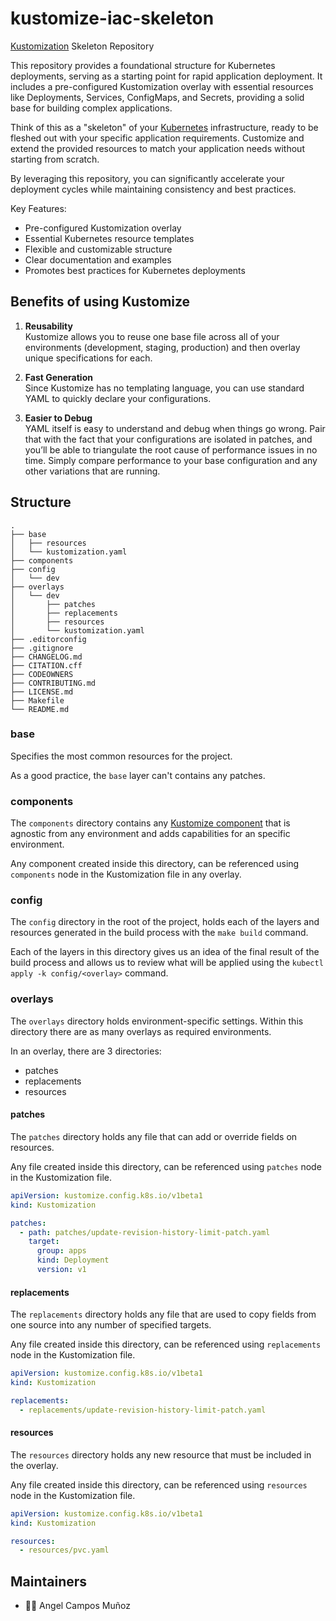 # kustomize-iac-skeleton

[Kustomization](https://kubectl.docs.kubernetes.io/references/kustomize/kustomization/) Skeleton Repository

This repository provides a foundational structure for Kubernetes deployments, serving as a starting point for rapid application deployment. It includes a pre-configured Kustomization overlay with essential resources like Deployments, Services, ConfigMaps, and Secrets, providing a solid base for building complex applications.

Think of this as a "skeleton" of your [Kubernetes](https://kubernetes.io) infrastructure, ready to be fleshed out with your specific application requirements. Customize and extend the provided resources to match your application needs without starting from scratch.

By leveraging this repository, you can significantly accelerate your deployment cycles while maintaining consistency and best practices.

Key Features:

- Pre-configured Kustomization overlay
- Essential Kubernetes resource templates
- Flexible and customizable structure
- Clear documentation and examples
- Promotes best practices for Kubernetes deployments

## Benefits of using Kustomize

1. **Reusability**  
Kustomize allows you to reuse one base file across all of your environments (development, staging, production) and then overlay unique specifications for each.

2. **Fast Generation**  
Since Kustomize has no templating language, you can use standard YAML to quickly declare your configurations.

3. **Easier to Debug**  
YAML itself is easy to understand and debug when things go wrong. Pair that with the fact that your configurations are isolated in patches, and you’ll be able to triangulate the root cause of performance issues in no time. Simply compare performance to your base configuration and any other variations that are running.

## Structure

```text
.
├── base
│   ├── resources
│   └── kustomization.yaml
├── components
├── config
│   └── dev
├── overlays
│   └── dev
│       ├── patches
│       ├── replacements
│       ├── resources
│       └── kustomization.yaml
├── .editorconfig
├── .gitignore
├── CHANGELOG.md
├── CITATION.cff
├── CODEOWNERS
├── CONTRIBUTING.md
├── LICENSE.md
├── Makefile
└── README.md
```

### base

Specifies the most common resources for the project.

As a good practice, the `base` layer can't contains any patches.

### components

The `components` directory contains any [Kustomize component](https://kubectl.docs.kubernetes.io/guides/config_management/components/) that is agnostic from any environment and adds capabilities for an specific environment.

Any component created inside this directory, can be referenced using `components` node in the Kustomization file in any overlay.

### config

The `config` directory in the root of the project, holds each of the layers and resources generated in the build process with the `make build` command. 

Each of the layers in this directory gives us an idea of the final result of the build process and allows us to review what will be applied using the `kubectl apply -k config/<overlay>` command.

###  overlays

The `overlays` directory holds environment-specific settings. Within this directory there are as many overlays as required environments.

In an overlay, there are 3 directories:

- patches
- replacements
- resources

#### patches

The `patches` directory holds any file that can add or override fields on resources.

Any file created inside this directory, can be referenced using `patches` node in the Kustomization file.

```yaml
apiVersion: kustomize.config.k8s.io/v1beta1
kind: Kustomization

patches:
  - path: patches/update-revision-history-limit-patch.yaml
    target:
      group: apps
      kind: Deployment
      version: v1
```

#### replacements

The `replacements` directory holds any file that are used to copy fields from one source into any number of specified targets.

Any file created inside this directory, can be referenced using `replacements` node in the Kustomization file.

```yaml
apiVersion: kustomize.config.k8s.io/v1beta1
kind: Kustomization

replacements:
  - replacements/update-revision-history-limit-patch.yaml
```

#### resources

The `resources` directory holds any new resource that must be included in the overlay.

Any file created inside this directory, can be referenced using `resources` node in the Kustomization file.

```yaml
apiVersion: kustomize.config.k8s.io/v1beta1
kind: Kustomization

resources:
  - resources/pvc.yaml
```

## Maintainers

- 🧑‍💻 Angel Campos Muñoz